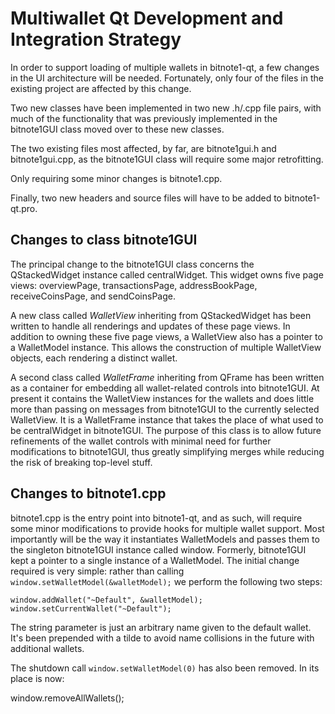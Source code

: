 Multiwallet Qt Development and Integration Strategy
===================================================

In order to support loading of multiple wallets in bitnote1-qt, a few changes in the UI architecture will be needed.
Fortunately, only four of the files in the existing project are affected by this change.

Two new classes have been implemented in two new .h/.cpp file pairs, with much of the functionality that was previously
implemented in the bitnote1GUI class moved over to these new classes.

The two existing files most affected, by far, are bitnote1gui.h and bitnote1gui.cpp, as the bitnote1GUI class will require
some major retrofitting.

Only requiring some minor changes is bitnote1.cpp.

Finally, two new headers and source files will have to be added to bitnote1-qt.pro.

Changes to class bitnote1GUI
---------------------------
The principal change to the bitnote1GUI class concerns the QStackedWidget instance called centralWidget.
This widget owns five page views: overviewPage, transactionsPage, addressBookPage, receiveCoinsPage, and sendCoinsPage.

A new class called *WalletView* inheriting from QStackedWidget has been written to handle all renderings and updates of
these page views. In addition to owning these five page views, a WalletView also has a pointer to a WalletModel instance.
This allows the construction of multiple WalletView objects, each rendering a distinct wallet.

A second class called *WalletFrame* inheriting from QFrame has been written as a container for embedding all wallet-related
controls into bitnote1GUI. At present it contains the WalletView instances for the wallets and does little more than passing on messages
from bitnote1GUI to the currently selected WalletView. It is a WalletFrame instance
that takes the place of what used to be centralWidget in bitnote1GUI. The purpose of this class is to allow future
refinements of the wallet controls with minimal need for further modifications to bitnote1GUI, thus greatly simplifying
merges while reducing the risk of breaking top-level stuff.

Changes to bitnote1.cpp
----------------------
bitnote1.cpp is the entry point into bitnote1-qt, and as such, will require some minor modifications to provide hooks for
multiple wallet support. Most importantly will be the way it instantiates WalletModels and passes them to the
singleton bitnote1GUI instance called window. Formerly, bitnote1GUI kept a pointer to a single instance of a WalletModel.
The initial change required is very simple: rather than calling `window.setWalletModel(&walletModel);` we perform the
following two steps:

	window.addWallet("~Default", &walletModel);
	window.setCurrentWallet("~Default");

The string parameter is just an arbitrary name given to the default wallet. It's been prepended with a tilde to avoid name collisions in the future with additional wallets.

The shutdown call `window.setWalletModel(0)` has also been removed. In its place is now:

window.removeAllWallets();
